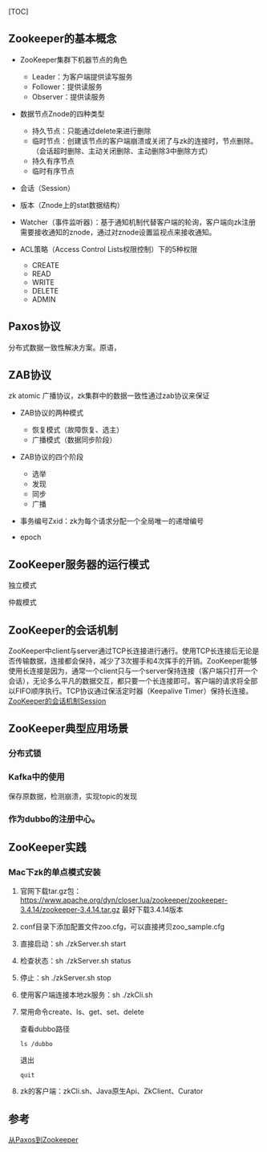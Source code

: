 [TOC]

## Zookeeper的基本概念

- ZooKeeper集群下机器节点的角色
  - Leader：为客户端提供读写服务
  - Follower：提供读服务
  - Observer：提供读服务

- 数据节点Znode的四种类型
  - 持久节点：只能通过delete来进行删除
  - 临时节点：创建该节点的客户端崩溃或关闭了与zk的连接时，节点删除。（会话超时删除、主动关闭删除、主动删除3中删除方式）
  - 持久有序节点
  - 临时有序节点
  
- 会话（Session）

- 版本（Znode上的stat数据结构）

- Watcher（事件监听器）：基于通知机制代替客户端的轮询，客户端向zk注册需要接收通知的znode，通过对znode设置监视点来接收通知。

- ACL策略（Access Control Lists权限控制）下的5种权限
  - CREATE
  - READ
  - WRITE
  - DELETE
  - ADMIN

## Paxos协议

分布式数据一致性解决方案。原语，

## ZAB协议

zk atomic 广播协议，zk集群中的数据一致性通过zab协议来保证

- ZAB协议的两种模式

  - 恢复模式（故障恢复、选主）
  - 广播模式（数据同步阶段）

  

- ZAB协议的四个阶段

  - 选举
  - 发现
  - 同步
  - 广播

  

- 事务编号Zxid：zk为每个请求分配一个全局唯一的递增编号

- epoch


## ZooKeeper服务器的运行模式

独立模式

仲裁模式

## ZooKeeper的会话机制

ZooKeeper中client与server通过TCP长连接进行通行。使用TCP长连接后无论是否传输数据，连接都会保持，减少了3次握手和4次挥手的开销。ZooKeeper能够使用长连接是因为，通常一个client只与一个server保持连接（客户端只打开一个会话），无论多么平凡的数据交互，都只要一个长连接即可。客户端的请求将全部以FIFO顺序执行。TCP协议通过保活定时器（Keepalive Timer）保持长连接。[ZooKeeper的会话机制Session](https://blog.csdn.net/muerhuoxu/article/details/86218115)

## ZooKeeper典型应用场景

### 分布式锁

### Kafka中的使用

保存原数据，检测崩溃，实现topic的发现

### 作为dubbo的注册中心。



## ZooKeeper实践

### Mac下zk的单点模式安装

1. 官网下载tar.gz包：https://www.apache.org/dyn/closer.lua/zookeeper/zookeeper-3.4.14/zookeeper-3.4.14.tar.gz 最好下载3.4.14版本

2. conf目录下添加配置文件zoo.cfg，可以直接拷贝zoo_sample.cfg

3. 直接启动：sh ./zkServer.sh  start

4. 检查状态：sh ./zkServer.sh  status

5. 停止：sh ./zkServer.sh  stop

6. 使用客户端连接本地zk服务：sh ./zkCli.sh

7. 常用命令create、ls、get、set、delete

   查看dubbo路径

   ```shell
   ls /dubbo
   ```

   退出

   ```shell
   quit
   ```

8. zk的客户端：zkCli.sh、Java原生Api、ZkClient、Curator

## 参考

[从Paxos到Zookeeper](https://book.douban.com/subject/26292004/)
